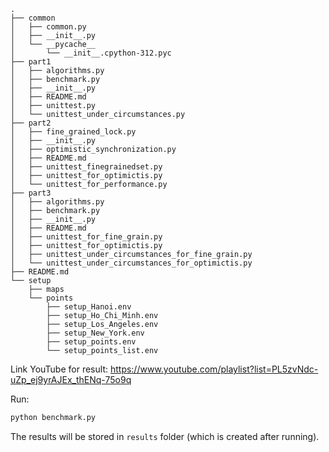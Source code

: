 ```
.
├── common
│   ├── common.py
│   ├── __init__.py
│   └── __pycache__
│       └── __init__.cpython-312.pyc
├── part1
│   ├── algorithms.py
│   ├── benchmark.py
│   ├── __init__.py
│   ├── README.md
│   ├── unittest.py
│   └── unittest_under_circumstances.py
├── part2
│   ├── fine_grained_lock.py
│   ├── __init__.py
│   ├── optimistic_synchronization.py
│   ├── README.md
│   ├── unittest_finegrainedset.py
│   ├── unittest_for_optimictis.py
│   └── unittest_for_performance.py
├── part3
│   ├── algorithms.py
│   ├── benchmark.py
│   ├── __init__.py
│   ├── README.md
│   ├── unittest_for_fine_grain.py
│   ├── unittest_for_optimictis.py
│   ├── unittest_under_circumstances_for_fine_grain.py
│   └── unittest_under_circumstances_for_optimictis.py
├── README.md
└── setup
    ├── maps
    └── points
        ├── setup_Hanoi.env
        ├── setup_Ho_Chi_Minh.env
        ├── setup_Los_Angeles.env
        ├── setup_New_York.env
        ├── setup_points.env
        └── setup_points_list.env
```

Link YouTube for result: <https://www.youtube.com/playlist?list=PL5zvNdc-uZp_ej9yrAJEx_thENq-75o9q>

Run:

```bash
python benchmark.py
```

The results will be stored in `results` folder (which is created after running).
